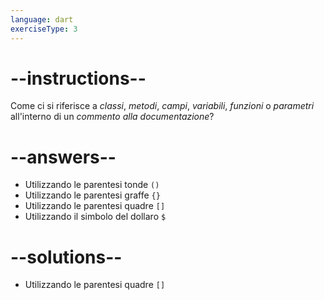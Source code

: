 ```yaml
---
language: dart
exerciseType: 3
---
```


# --instructions--

Come ci si riferisce a _classi_, _metodi_, _campi_, _variabili_, _funzioni_ o _parametri_ all'interno di un _commento alla documentazione_?

# --answers--

- Utilizzando le parentesi tonde `()`
- Utilizzando le parentesi graffe `{}`
- Utilizzando le parentesi quadre `[]`
- Utilizzando il simbolo del dollaro `$`

# --solutions--

- Utilizzando le parentesi quadre `[]`
